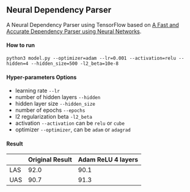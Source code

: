 ## Neural Dependency Parser
A Neural Dependency Parser using TensorFlow based on [A Fast and Accurate Dependency Parser using Neural Networks](https://cs.stanford.edu/~danqi/papers/emnlp2014.pdf).

#### How to run
```
python3 model.py --optimizer=adam --lr=0.001 --activation=relu --hidden=4 --hidden_size=500 -l2_beta=10e-8
```

#### Hyper-parameters Options
- learning rate `--lr`
- number of hidden layers `--hidden`
- hidden layer size `--hidden_size`
- number of epochs `--epochs`
- l2 regularization beta `-l2_beta`
- activation `--activation` can be `relu` or `cube`
- optimizer `--optimizer`, can be `adam` or `adagrad`

#### Result
|| Original Result | Adam ReLU 4 layers |
|---|---|---|
|LAS| 92.0 | 90.1 |
|UAS| 90.7 | 91.3 |
